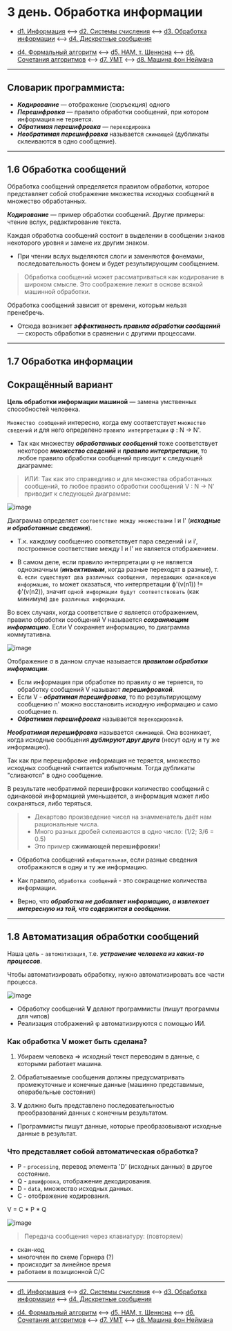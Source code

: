 # 3 день. Обработка информации

- [d1. Информация](https://mai-806.github.io/fund-wiki/1sem/day1.html) <--> [d2. Системы счисления](https://mai-806.github.io/fund-wiki/1sem/day2.html) <--> [d3. Обработка информации](https://mai-806.github.io/fund-wiki/1sem/day3.html) <--> [d4. Дискретные сообщения](https://mai-806.github.io/fund-wiki/1sem/day4_1.html)

- [d4. Формальный алгоритм](https://mai-806.github.io/fund-wiki/1sem/day4_2.html) <--> [d5. НАМ, т. Шеннона](https://mai-806.github.io/fund-wiki/1sem/day5.html) <--> [d6. Сочетания алгоритмов](https://mai-806.github.io/fund-wiki/1sem/day6.html) <--> [d7. УМТ](https://mai-806.github.io/fund-wiki/1sem/day7.html) <--> [d8. Машина фон Неймана](https://mai-806.github.io/fund-wiki/1sem/day8.html)

***

## Словарик программиста:
- ***Кодирование*** — отображение (сюръекция) одного
- ***Перешифровка*** — правило обработки сообщений, при котором информация не теряется.
- ***Обратимая перешифровка*** — `перекодировка`
- ***Необратимая перешифровка*** называется `сжимающей` (дубликаты склеиваются в одно сообщение).

***

## 1.6 Обработка сообщений

Обработка сообщений определяется правилом обработки, которое представляет собой
отображение множества исходных сообщений в множество обработанных.

***Кодирование*** — пример обработки сообщений.
Другие примеры: чтение вслух, редактирование текста.

Каждая обработка сообщений состоит в выделении в сообщении знаков некоторого уровня и замене их другим знаком.

- При чтении вслух выделяются слоги и заменяются фонемами, последовательность фонем и будет результирующим сообщением.

> Обработка сообщений может рассматриваться как кодирование в широком смысле. Это соображение лежит в основе всякой машинной обработки.

Обработка сообщений зависит от времени, которым нельзя пренебречь. 
- Отсюда возникает ***эффективность правила обработки сообщений*** — скорость обработки в сравнении с другими процессами.

***
## 1.7 Обработка информации

## Сокращённый вариант

**Цель обработки информации машиной** — замена умственных способностей человека.

`Множество сообщений` интересно, когда ему соответствует `множество сведений` и для него определено `правило интерпретации` φ : N → N'.

- Так как множеству ***обработанных сообщений*** тоже соответствует некоторое ***множество сведений*** и ***правило интерпретации***, то любое правило обработки сообщений приводит к следующей диаграмме:

> ИЛИ: Так как это справедливо и для множества обработанных сообщений, то любое правило обработки сообщений V : N → N' приводит к следующей диаграмме:

![image](https://user-images.githubusercontent.com/113284506/210335204-738f4460-2bd1-439a-89f5-b176724abe44.png)

Диаграмма определяет `соответствие между множествами` I и I' (***исходные и обработанные сведения***).
- Т.к. каждому сообщению соответствует пара сведений i и i', построенное соответствие между I и I' не является отображением.

- В самом деле, если правило интерпретации φ не является однозначным (***инъективным***, когда разные переходят в разные),
т. е. `если существуют два различных сообщения, передающих одинаковую информацию`, `то` может оказаться, что интерпретации ф'(v(n1)) != ф'(v(n2)),
значит `одной информации будут соответствовать` (как минимум) `две различных информации`.

Во всех случаях, когда соответствие σ является отображением, правило обработки сообщений V называется ***сохраняющим информацию***.
Если V сохраняет информацию, то диаграмма коммутативна.

![image](https://user-images.githubusercontent.com/113284506/210335204-738f4460-2bd1-439a-89f5-b176724abe44.png)

Отображение σ в данном случае называется ***правилом обработки информации***.

- Если информация при обработке по правилу σ не теряется, то обработку сообщений V называют ***перешифровкой***.
- Если V - ***обратимая перешифровка***, то по результирующему сообщению n' можно восстановить исходную информацию и само сообщение n.
- ***Обратимая перешифровка*** называется `перекодировкой`.

***Необратимая перешифровка*** называется `сжимающей`.
Она возникает, когда исходные сообщения ***дублируют друг друга*** (несут одну и ту же информацию). 

Так как при перешифровке информация не теряется, множество исходных сообщений считается избыточным.
Тогда дубликаты "сливаются" в одно сообщение. 

В результате необратимой перешифровки количество сообщений с одинаковой информацией уменьшается, а информация может либо сохраняться, либо теряться.

> - Декартово произведение чисел на знамменатель даёт нам рациональные числа.
> - Много разных дробей склеиваются в одно число: (1/2; 3/6 = 0.5)
> - Это пример **сжимающей перешифровки!**


- Обработка сообщений `избирательная`, если разные сведения отображаются в одну и ту же информацию.

- Как правило, `обработка сообщений` - это сокращение количества информации.
- Верно, что ***обработка не добавляет информацию, а извлекает интересную из той, что содержится в сообщении***.

***
## 1.8 Автоматизация обработки сообщений

Наша цель - `автоматизация`, т.е. ***устранение человека из каких-то процессов***.

Чтобы автоматизировать обработку, нужно автоматизировать все части процесса.

![image](https://user-images.githubusercontent.com/113284506/210446969-78bf869a-d17c-40bc-82f5-6830e3a86cdc.png)

- Обработку сообщений **V** делают программисты (пишут программы для чипов)
- Реализация отображений φ автоматизируются с помощью ИИ.

### Как обработка V может быть сделана?
 
1) Убираем человека => исходный текст переводим в данные, с которыми работает машина.

2) Обрабатываемые сообщения должны предусматривать промежуточные и конечные данные (машинно представимые, операбельные состояния)

3) **V** должно быть представлено последовательностью преобразований данных с конечным результатом.

- Программисты пишут данные, которые преобразовывают исходные данные в результат.

### Что представляет собой автоматическая обработка?
- P - `processing`, перевод элемента 'D' (исходных данных) в другое состояние.
- Q - `дешифровка`, отображение декодирования.
- D - `data`, множество исходных данных.
- С - отображение кодирования.

 V = C * P * Q
 
 ![image](https://user-images.githubusercontent.com/113284506/210447781-6b38c735-544d-46ff-9432-f184b427aa9f.png)


>Передача сообщения через клавиатуру: (повторяем)
- скан-код
- многочлен по схеме Горнера (?)
- происходит за линейное время
- работаем в позиционной С/С

***

- [d1. Информация](https://mai-806.github.io/fund-wiki/1sem/day1.html) <--> [d2. Системы счисления](https://mai-806.github.io/fund-wiki/1sem/day2.html) <--> [d3. Обработка информации](https://mai-806.github.io/fund-wiki/1sem/day3.html) <--> [d4. Дискретные сообщения](https://mai-806.github.io/fund-wiki/1sem/day4_1.html)

- [d4. Формальный алгоритм](https://mai-806.github.io/fund-wiki/1sem/day4_2.html) <--> [d5. НАМ, т. Шеннона](https://mai-806.github.io/fund-wiki/1sem/day5.html) <--> [d6. Сочетания алгоритмов](https://mai-806.github.io/fund-wiki/1sem/day6.html) <--> [d7. УМТ](https://mai-806.github.io/fund-wiki/1sem/day7.html) <--> [d8. Машина фон Неймана](https://mai-806.github.io/fund-wiki/1sem/day8.html)
